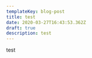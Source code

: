 ```yaml
---
templateKey: blog-post
title: test
date: 2020-03-27T16:43:53.362Z
draft: true
description: test
---
```

test
